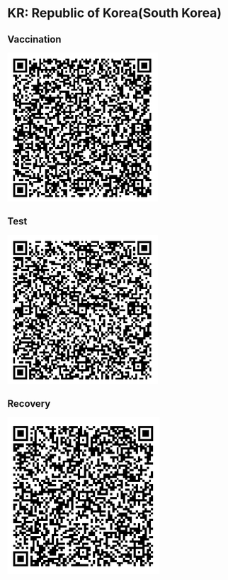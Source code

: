 # KR: Republic of Korea(South Korea)

## Vaccination

![VAC_KR.png](VAC_KR.png)

## Test

![TEST_KR.png](TEST_KR.png)

## Recovery

![REC_KR.png](REC_KR.png)

